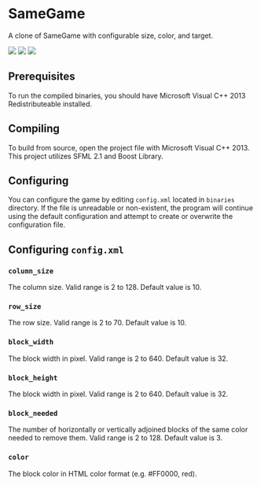 # SameGame

A clone of SameGame with configurable size, color, and target.

![](https://raw.githubusercontent.com/samuelgunadi/samegame/master/documentation/screenshot_1.png)
![](https://raw.githubusercontent.com/samuelgunadi/samegame/master/documentation/screenshot_2.png)
![](https://raw.githubusercontent.com/samuelgunadi/samegame/master/documentation/screenshot_3.png)

## Prerequisites

To run the compiled binaries, you should have Microsoft Visual C++ 2013 Redistributeable installed.

## Compiling

To build from source, open the project file with Microsoft Visual C++ 2013. This project utilizes SFML 2.1 and Boost Library.

## Configuring

You can configure the game by editing `config.xml` located in `binaries` directory. If the file is unreadable or non-existent, the program will continue using the default configuration and attempt to create or overwrite the configuration file.

## Configuring `config.xml`

### `column_size`

The column size. Valid range is 2 to 128. Default value is 10.

### `row_size`

The row size. Valid range is 2 to 70. Default value is 10.

### `block_width`

The block width in pixel. Valid range is 2 to 640. Default value is 32.

### `block_height`

The block width in pixel. Valid range is 2 to 640. Default value is 32.

### `block_needed`

 The number of horizontally or vertically adjoined blocks of the same color needed to remove them. Valid range is 2 to 128. Default value is 3.

### `color`

The block color in HTML color format (e.g. #FF0000, red).
